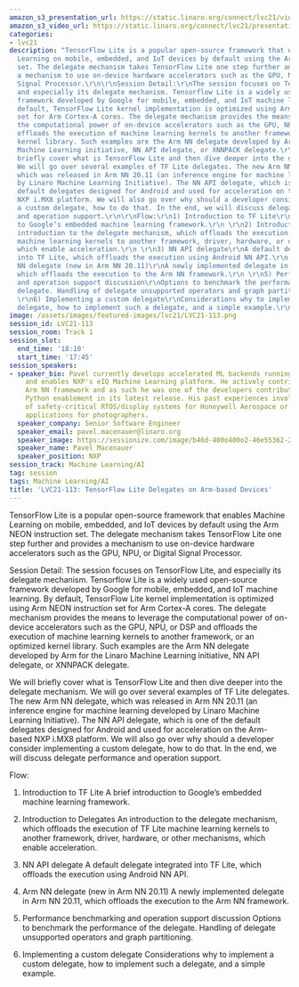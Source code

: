 ```yaml
---
amazon_s3_presentation_url: https://static.linaro.org/connect/lvc21/videos/lvc21-113.mp4
amazon_s3_video_url: https://static.linaro.org/connect/lvc21/presentations/lvc21-113.pdf
categories:
- lvc21
description: "TensorFlow Lite is a popular open-source framework that enables Machine
  Learning on mobile, embedded, and IoT devices by default using the Arm NEON instruction
  set. The delegate mechanism takes TensorFlow Lite one step further and provides
  a mechanism to use on-device hardware accelerators such as the GPU, NPU, or Digital
  Signal Processor.\r\n\r\nSession Detail:\r\nThe session focuses on TensorFlow Lite,
  and especially its delegate mechanism. Tensorflow Lite is a widely used open-source
  framework developed by Google for mobile, embedded, and IoT machine learning. By
  default, TensorFlow Lite kernel implementation is optimized using Arm NEON instruction
  set for Arm Cortex-A cores. The delegate mechanism provides the means to leverage
  the computational power of on-device accelerators such as the GPU, NPU, or DSP and
  offloads the execution of machine learning kernels to another framework, or an optimized
  kernel library. Such examples are the Arm NN delegate developed by Arm for the Linaro
  Machine Learning initiative, NN API delegate, or XNNPACK delegate.\r\n\r\nWe will
  briefly cover what is TensorFlow Lite and then dive deeper into the delegate mechanism.
  We will go over several examples of TF Lite delegates. The new Arm NN delegate,
  which was released in Arm NN 20.11 (an inference engine for machine learning developed
  by Linaro Machine Learning Initiative). The NN API delegate, which is one of the
  default delegates designed for Android and used for acceleration on the Arm-based
  NXP i.MX8 platform. We will also go over why should a developer consider implementing
  a custom delegate, how to do that. In the end, we will discuss delegate performance
  and operation support.\r\n\r\nFlow:\r\n1) Introduction to TF Lite\r\nA brief introduction
  to Google’s embedded machine learning framework.\r\n \r\n2) Introduction to Delegates\r\nAn
  introduction to the delegate mechanism, which offloads the execution of TF Lite
  machine learning kernels to another framework, driver, hardware, or other mechanisms,
  which enable acceleration.\r\n \r\n3) NN API delegate\r\nA default delegate integrated
  into TF Lite, which offloads the execution using Android NN API.\r\n \r\n4) Arm
  NN delegate (new in Arm NN 20.11)\r\nA newly implemented delegate in Arm NN 20.11,
  which offloads the execution to the Arm NN framework.\r\n \r\n5) Performance benchmarking
  and operation support discussion\r\nOptions to benchmark the performance of the
  delegate. Handling of delegate unsupported operators and graph partitioning.\r\n
  \r\n6) Implementing a custom delegate\r\nConsiderations why to implement a custom
  delegate, how to implement such a delegate, and a simple example.\r\n"
image: /assets/images/featured-images/lvc21/LVC21-113.png
session_id: LVC21-113
session_room: Track 1
session_slot:
  end_time: '18:10'
  start_time: '17:45'
session_speakers:
- speaker_bio: Pavel currently develops accelerated ML backends running on GPU/NPUs
    and enables NXP's eIQ Machine Learning platform. He actively contributes to Linaro's
    Arm NN framework and as such he was one of the developers contributing to the
    Python enablement in its latest release. His past experiences involve the development
    of safety-critical RTOS/display systems for Honeywell Aerospace or image processing
    applications for photographers.
  speaker_company: Senior Software Engineer
  speaker_email: pavel.macenauer@linaro.org
  speaker_image: https://sessionize.com/image/b46d-400o400o2-46e55362-2906-4f97-9567-6e0d824eed2c.jpg
  speaker_name: Pavel Macenauer
  speaker_position: NXP
session_track: Machine Learning/AI
tag: session
tags: Machine Learning/AI
title: 'LVC21-113: TensorFlow Lite Delegates on Arm-based Devices'
---
```


TensorFlow Lite is a popular open-source framework that enables Machine Learning on mobile, embedded, and IoT devices by default using the Arm NEON instruction set. The delegate mechanism takes TensorFlow Lite one step further and provides a mechanism to use on-device hardware accelerators such as the GPU, NPU, or Digital Signal Processor.

Session Detail:
The session focuses on TensorFlow Lite, and especially its delegate mechanism. Tensorflow Lite is a widely used open-source framework developed by Google for mobile, embedded, and IoT machine learning. By default, TensorFlow Lite kernel implementation is optimized using Arm NEON instruction set for Arm Cortex-A cores. The delegate mechanism provides the means to leverage the computational power of on-device accelerators such as the GPU, NPU, or DSP and offloads the execution of machine learning kernels to another framework, or an optimized kernel library. Such examples are the Arm NN delegate developed by Arm for the Linaro Machine Learning initiative, NN API delegate, or XNNPACK delegate.

We will briefly cover what is TensorFlow Lite and then dive deeper into the delegate mechanism. We will go over several examples of TF Lite delegates. The new Arm NN delegate, which was released in Arm NN 20.11 (an inference engine for machine learning developed by Linaro Machine Learning Initiative). The NN API delegate, which is one of the default delegates designed for Android and used for acceleration on the Arm-based NXP i.MX8 platform. We will also go over why should a developer consider implementing a custom delegate, how to do that. In the end, we will discuss delegate performance and operation support.

Flow:
1) Introduction to TF Lite
A brief introduction to Google’s embedded machine learning framework.
 
2) Introduction to Delegates
An introduction to the delegate mechanism, which offloads the execution of TF Lite machine learning kernels to another framework, driver, hardware, or other mechanisms, which enable acceleration.
 
3) NN API delegate
A default delegate integrated into TF Lite, which offloads the execution using Android NN API.
 
4) Arm NN delegate (new in Arm NN 20.11)
A newly implemented delegate in Arm NN 20.11, which offloads the execution to the Arm NN framework.
 
5) Performance benchmarking and operation support discussion
Options to benchmark the performance of the delegate. Handling of delegate unsupported operators and graph partitioning.
 
6) Implementing a custom delegate
Considerations why to implement a custom delegate, how to implement such a delegate, and a simple example.